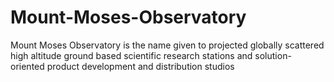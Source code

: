 # Mount-Moses-Observatory
Mount Moses Observatory is the name given to projected globally scattered high altitude ground based scientific research stations and solution-oriented product development and distribution studios
